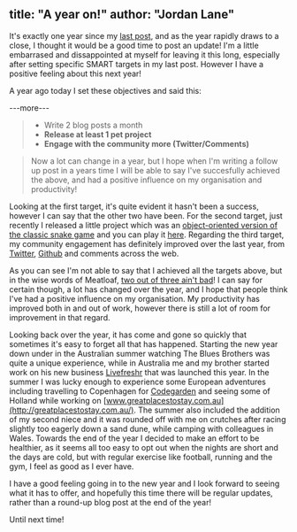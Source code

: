 title: "A year on!"
author: "Jordan Lane"
---
It's exactly one year since my [last post](http://jordanlane.me/article/moving-forwards), and as the year rapidly draws to a close, I thought it would be a good time to post an update! I'm a little embarrased and dissappointed at myself for leaving it this long, especially after setting specific SMART targets in my last post. However I have a positive feeling about this next year! 

A year ago today I set these objectives and said this: 

---more---

>- Write 2 blog posts a month
>- **Release at least 1 pet project**
>- **Engage with the community more (Twitter/Comments)**

> Now a lot can change in a year, but I hope when I'm writing a follow up post in a years time I will be able to say I've succesfully achieved the above, and had a positive influence on my organisation and productivity!

Looking at the first target, it's quite evident it hasn't been a success, however I can say that the other two have been. For the second target, just recently I released a little project which was an [object-oriented version of the classic snake game](https://github.com/JJCLane/Snake) and you can play it [here](http://projects.jordanlane.me/snake/). Regarding the third target, my community engagement has definitely improved over the last year, from [Twitter](https://twitter.com/JJCLane), [Github](https://github.com/JJCLane) and comments across the web. 

As you can see I'm not able to say that I achieved all the targets above, but in the wise words of Meatloaf, [two out of three ain't bad](https://www.youtube.com/watch?v=k5hWWe-ts2s)! I can say for certain though, a lot has changed over the year, and I hope that people think I've had a positive influence on my organisation. My productivity has improved both in and out of work, however there is still a lot of room for improvement in that regard. 

Looking back over the year, it has come and gone so quickly that sometimes it's easy to forget all that has happened. Starting the new year down under in the Australian summer watching The Blues Brothers was quite a unique experience, while in Australia me and my brother started work on his new business [Livefreshr](https://livefreshr.com) that was launched this year. In the summer I was lucky enough to experience some European adventures including travelling to Copenhagen for [Codegarden](http://codegarden14.com/) and seeing some of Holland while working on [www.greatplacestostay.com.au](http://greatplacestostay.com.au/). The summer also included the addition of my second niece and it was rounded off with me on crutches after racing slightly too eagerly down a sand dune, while camping with colleagues in Wales. Towards the end of the year I decided to make an effort to be healthier, as it seems all too easy to opt out when the nights are short and the days are cold, but with regular exercise like football, running and the gym, I feel as good as I ever have.

I have a good feeling going in to the new year and I look forward to seeing what it has to offer, and hopefully this time there will be regular updates, rather than a round-up blog post at the end of the year!

Until next time!